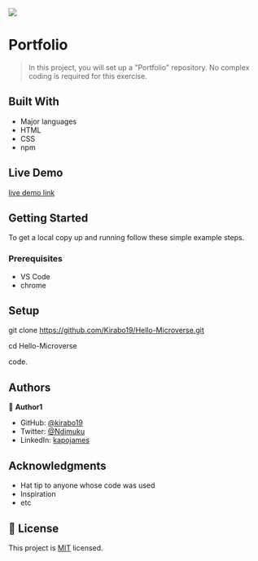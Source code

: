 ![](https://img.shields.io/badge/Microverse-blueviolet)

# Portfolio

> In this project, you will set up a "Portfolio" repository. No complex coding is required for this exercise. 

## Built With

- Major languages
- HTML
- CSS
- npm

## Live Demo
[live demo link](https://kirabo19.github.io/Portfolio/)

## Getting Started

To get a local copy up and running follow these simple example steps.

### Prerequisites
- VS Code
- chrome

## Setup
git clone https://github.com/Kirabo19/Hello-Microverse.git

cd Hello-Microverse

code.

## Authors

👤 **Author1**

- GitHub: [@kirabo19](https://github.com/githubhandle)
- Twitter: [@Ndimuku](https://twitter.com/twitterhandle)
- LinkedIn: [kapojames](https://linkedin.com/in/linkedinhandle)



## Acknowledgments

- Hat tip to anyone whose code was used
- Inspiration
- etc

## 📝 License

This project is [MIT](./MIT.md) licensed.
